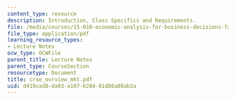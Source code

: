 ```yaml
---
content_type: resource
description: Introduction, Class Specifics and Requirements.
file: /media/courses/15-010-economic-analysis-for-business-decisions-fall-2004/d419cad8da93a107628481d86a08ab2a_crse_ovrview_mkt.pdf
file_type: application/pdf
learning_resource_types:
- Lecture Notes
ocw_type: OCWFile
parent_title: Lecture Notes
parent_type: CourseSection
resourcetype: Document
title: crse_ovrview_mkt.pdf
uid: d419cad8-da93-a107-6284-81d86a08ab2a
---
```

